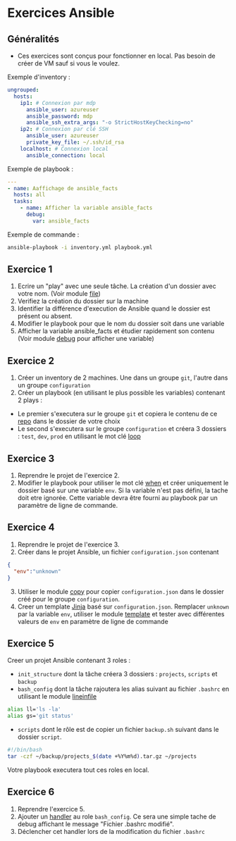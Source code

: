 # Exercices Ansible

## Généralités

* Ces exercices sont conçus pour fonctionner en local. Pas besoin de créer de VM sauf si vous le voulez.

Exemple d'inventory :
```yaml
ungrouped:
  hosts:
    ip1: # Connexion par mdp
      ansible_user: azureuser
      ansible_password: mdp
      ansible_ssh_extra_args: "-o StrictHostKeyChecking=no"
    ip2: # Connexion par clé SSH
      ansible_user: azureuser
      private_key_file: ~/.ssh/id_rsa
    localhost: # Connexion local
      ansible_connection: local
```

Exemple de playbook : 
```yaml
---
- name: Aaffichage de ansible_facts
  hosts: all
  tasks:
    - name: Afficher la variable ansible_facts
      debug:
        var: ansible_facts
```

Exemple de commande : 
```bash
ansible-playbook -i inventory.yml playbook.yml
```

## Exercice 1

1. Ecrire un "play" avec une seule tâche. La création d'un dossier avec votre nom. (Voir module [file](https://docs.ansible.com/ansible/latest/collections/ansible/builtin/file_module.html))
2. Verifiez la création du dossier sur la machine
3. Identifier la différence d'execution de Ansible quand le dossier est présent ou absent.
4. Modifier le playbook pour que le nom du dossier soit dans une variable
5. Afficher la variable ansible_facts et étudier rapidement son contenu (Voir module [debug](https://docs.ansible.com/ansible/latest/collections/ansible/builtin/debug_module.html) pour afficher une variable)

## Exercice 2

1. Créer un inventory de 2 machines. Une dans un groupe `git`, l'autre dans un groupe `configuration`
2. Créer un playbook (en utilisant le plus possible les variables) contenant 2 plays :
  * Le premier s'executera sur le groupe `git` et copiera le contenu de ce [repo](https://github.com/will421/BUT3-CloudComputing) dans le dossier de votre choix
  * Le second s'executera sur le groupe `configuration` et créera 3 dossiers : `test`, `dev`, `prod` en utilisant le mot clé [loop](https://docs.ansible.com/ansible/latest/playbook_guide/playbooks_loops.html)

## Exercice 3

1. Reprendre le projet de l'exercice 2.
2. Modifier le playbook pour utiliser le mot clé [when](https://docs.ansible.com/ansible/latest/playbook_guide/playbooks_conditionals.html#basic-conditionals-with-when) et créer uniquement le dossier basé sur une variable `env`. Si la variable n'est pas défini, la tache doit etre ignorée.  Cette variable devra être fourni au playbook par un paramètre de ligne de commande. 

## Exercice 4

1. Reprendre le projet de l'exercice 3.
2. Créer dans le projet Ansible, un fichier `configuration.json` contenant
```json
{
  "env":"unknown"
}
```
3. Utiliser le module [copy](https://docs.ansible.com/ansible/latest/collections/ansible/builtin/copy_module.html) pour copier `configuration.json` dans le dossier créé pour le groupe `configuration`.
4. Creer un template [Jinja](https://jinja.palletsprojects.com/en/latest/templates/) basé sur `configuration.json`. Remplacer `unknown` par la variable `env`, utiliser le module [template](https://docs.ansible.com/ansible/latest/collections/ansible/builtin/template_module.html) et tester avec différentes valeurs de `env` en paramètre de ligne de commande

## Exercice 5

Creer un projet Ansible contenant 3 roles :
- `init_structure` dont la tâche créera 3 dossiers : `projects`, `scripts` et `backup`
- `bash_config` dont la tâche rajoutera les alias suivant au fichier `.bashrc` en utilisant le module [lineinfile](https://docs.ansible.com/ansible/latest/collections/ansible/builtin/lineinfile_module.html)
```bash
alias ll='ls -la'
alias gs='git status'
```
- `scripts` dont le rôle est de copier un fichier `backup.sh` suivant dans le dossier `script`.
```bash
#!/bin/bash
tar -czf ~/backup/projects_$(date +%Y%m%d).tar.gz ~/projects
```

Votre playbook executera tout ces roles en local.

## Exercice 6

1. Reprendre l'exercice 5.
2. Ajouter un [handler](https://docs.ansible.com/ansible/latest/playbook_guide/playbooks_handlers.html) au role `bash_config`. Ce sera une simple tache de debug affichant le message "Fichier .bashrc modifié".
3. Déclencher cet handler lors de la modification du fichier `.bashrc`